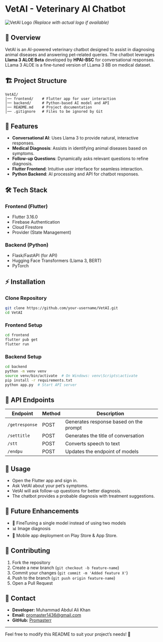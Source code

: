 
# VetAI - Veterinary AI Chatbot

![VetAI Logo](https://your-logo-url.com) *(Replace with actual logo if available)*

## 📌 Overview
VetAI is an AI-powered veterinary chatbot designed to assist in diagnosing animal diseases and answering pet-related queries. The chatbot leverages **Llama 3 ALOE Beta** developed by **HPAI-BSC** for conversational responses. LLama 3 ALOE is a fine-tuned version of LLama 3 8B on medical dataset. 

## 🏗 Project Structure
```
VetAI/
│── frontend/    # Flutter app for user interaction
│── backend/     # Python-based AI model and API
│── README.md    # Project documentation
│── .gitignore   # Files to be ignored by Git
```

## 🚀 Features
- **Conversational AI**: Uses Llama 3 to provide natural, interactive responses.
- **Medical Diagnosis**: Assists in identifying animal diseases based on symptoms.
- **Follow-up Questions**: Dynamically asks relevant questions to refine diagnosis.
- **Flutter Frontend**: Intuitive user interface for seamless interaction.
- **Python Backend**: AI processing and API for chatbot responses.

## 🛠 Tech Stack
### Frontend (Flutter)
- Flutter 3.16.0
- Firebase Authentication
- Cloud Firestore
- Provider (State Management)

### Backend (Python)
- Flask/FastAPI (for API)
- Hugging Face Transformers (Llama 3, BERT)
- PyTorch

## ⚡ Installation
### Clone Repository
```bash
git clone https://github.com/your-username/VetAI.git
cd VetAI
```

### Frontend Setup
```bash
cd frontend
flutter pub get
flutter run
```

### Backend Setup
```bash
cd backend
python -m venv venv
source venv/bin/activate  # On Windows: venv\Scripts\activate
pip install -r requirements.txt
python app.py  # Start API server
```

## 📡 API Endpoints
| Endpoint        | Method | Description |
|---------------|--------|-------------|
| `/getresponse`| POST   | Generates response based on the prompt |
| `/settitle`   | POST   | Generates the title of conversation    |
| `/stt`        | POST   | Converts speech to text                |
| `/endpu`      | POST   | Updates the endpoint of models         |

## 📌 Usage
- Open the Flutter app and sign in.
- Ask VetAI about your pet’s symptoms.
- VetAI will ask follow-up questions for better diagnosis.
- The chatbot provides a probable diagnosis with treatment suggestions.

## 📝 Future Enhancements
- 🏥 FineTuning a single model instead of using two models
- 📊 Image diagnosis
- 📱 Mobile app deployment on Play Store & App Store.

## 🤝 Contributing
1. Fork the repository
2. Create a new branch (`git checkout -b feature-name`)
3. Commit your changes (`git commit -m 'Added feature X'`)
4. Push to the branch (`git push origin feature-name`)
5. Open a Pull Request


## 📧 Contact
- **Developer:** Muhammad Abdul Ali Khan
- **Email:** promaster1436@gmail.com
- **GitHub:** [Promasterr](https://github.com/Promasterr)

---
Feel free to modify this README to suit your project’s needs! 🚀
